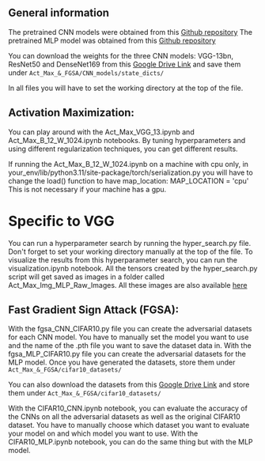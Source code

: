 ## General information
The pretrained CNN models were obtained from this [Github repository](https://github.com/huyvnphan/PyTorch_CIFAR10)
The pretrained MLP model was obtained from this [Github repository](https://github.com/gregorbachmann/scaling_mlps)

You can download the weights for the three CNN models: VGG-13bn, ResNet50 and DenseNet169 from this [Google Drive Link](https://drive.google.com/drive/u/3/folders/16114hZHtzcx3UXa2FMGlNGh-jTjWB-cz) and save them under `Act_Max_&_FGSA/CNN_models/state_dicts/`

In all files you will have to set the working directory at the top of the file.


## Activation Maximization:

You can play around with the Act_Max_VGG_13.ipynb and Act_Max_B_12_W_1024.ipynb notebooks. By tuning hyperparameters and using different regularization techniques, you can get different results.

If running the Act_Max_B_12_W_1024.ipynb on a machine with cpu only, in your_env/lib/python3.11/site-package/torch/serialization.py you will have to change the load() function to have map_location: MAP_LOCATION = 'cpu'
This is not necessary if your machine has a gpu.

# Specific to VGG

You can run a hyperparameter search by running the hyper_search.py file. Don't forget to set your working directory manually at the top of the file.
To visualize the results from this hyperparameter search, you can run the visualization.ipynb notebook. All the tensors created by the hyper_search.py script will get saved as images in a folder called Act_Max_Img_MLP_Raw_Images. All these images are also available [here](https://drive.google.com/drive/u/3/folders/1FUrYC6vDdn8mwtCxXlNihVu6dKQtxJk3)

## Fast Gradient Sign Attack (FGSA):

With the fgsa_CNN_CIFAR10.py file you can create the adversarial datasets for each CNN model. You have to manually set the model you want to use and the name of the .pth file you want to save the dataset data in.
With the fgsa_MLP_CIFAR10.py file you can create the adversarial datasets for the MLP model.
Once you have generated the datasets, store them under `Act_Max_&_FGSA/cifar10_datasets/`

You can also download the datasets from this [Google Drive Link](https://drive.google.com/drive/u/3/folders/16mf4ZqYUmD8vvn82w1l78DJBiVik75gQ) and store them under `Act_Max_&_FGSA/cifar10_datasets/`

With the CIFAR10_CNN.ipynb notebook, you can evaluate the accuracy of the CNNs on all the adversarial datasets as well as the original CIFAR10 dataset. You have to manually choose which dataset you want to evaluate your model on and which model you want to use.
With the CIFAR10_MLP.ipynb notebook, you can do the same thing but with the MLP model.
